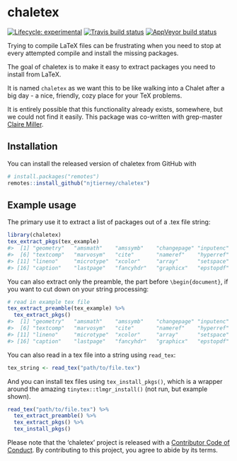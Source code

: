 
<!-- README.md is generated from README.Rmd. Please edit that file -->

# chaletex

<!-- badges: start -->

[![Lifecycle:
experimental](https://img.shields.io/badge/lifecycle-experimental-orange.svg)](https://www.tidyverse.org/lifecycle/#experimental)
[![Travis build
status](https://travis-ci.org/njtierney/chaletex.svg?branch=master)](https://travis-ci.org/njtierney/chaletex)
[![AppVeyor build
status](https://ci.appveyor.com/api/projects/status/github/njtierney/chaletex?branch=master&svg=true)](https://ci.appveyor.com/project/njtierney/chaletex)
<!-- badges: end -->

Trying to compile LaTeX files can be frustrating when you need to stop
at every attempted compile and install the missing packages.

The goal of chaletex is to make it easy to extract packages you need to
install from LaTeX.

It is named `chaletex` as we want this to be like walking into a Chalet
after a big day - a nice, friendly, cozy place for your TeX problems.

It is entirely possible that this functionality already exists,
somewhere, but we could not find it easily. This package was co-written
with grep-master [Claire Miller](http://clairemmiller.com/).

## Installation

You can install the released version of chaletex from GitHub with

``` r
# install.packages("remotes")
remotes::install_github("njtierney/chaletex")
```

## Example usage

The primary use it to extract a list of packages out of a .tex file
string:

``` r
library(chaletex)
tex_extract_pkgs(tex_example)
#>  [1] "geometry"   "amsmath"    "amssymb"    "changepage" "inputenc"  
#>  [6] "textcomp"   "marvosym"   "cite"       "nameref"    "hyperref"  
#> [11] "lineno"     "microtype"  "xcolor"     "array"      "setspace"  
#> [16] "caption"    "lastpage"   "fancyhdr"   "graphicx"   "epstopdf"
```

You can also extract only the preamble, the part before
`\begin{document}`, if you want to cut down on your string processing:

``` r
# read in example tex file
tex_extract_preamble(tex_example) %>%
  tex_extract_pkgs()
#>  [1] "geometry"   "amsmath"    "amssymb"    "changepage" "inputenc"  
#>  [6] "textcomp"   "marvosym"   "cite"       "nameref"    "hyperref"  
#> [11] "lineno"     "microtype"  "xcolor"     "array"      "setspace"  
#> [16] "caption"    "lastpage"   "fancyhdr"   "graphicx"   "epstopdf"
```

You can also read in a tex file into a string using `read_tex`:

``` r
tex_string <- read_tex("path/to/file.tex")
```

And you can install tex files using `tex_install_pkgs()`, which is a
wrapper around the amazing `tinytex::tlmgr_install()` (not run, but
example shown).

``` r
read_tex("path/to/file.tex") %>%
  tex_extract_preamble() %>%
  tex_extract_pkgs() %>%
  tex_install_pkgs()
```

Please note that the ‘chaletex’ project is released with a [Contributor
Code of Conduct](.github/CODE_OF_CONDUCT.md). By contributing to this
project, you agree to abide by its terms.
